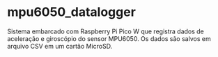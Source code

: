# mpu6050_datalogger
Sistema embarcado com Raspberry Pi Pico W que registra dados de aceleração e giroscópio do sensor MPU6050. Os dados são salvos em arquivo CSV em um cartão MicroSD.
